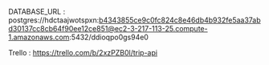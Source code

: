 DATABASE_URL : postgres://hdctaajwotspxn:b4343855ce9c0fc824c8e46db4b932fe5aa37abd30137cc8cb64f90ee12ce851@ec2-3-217-113-25.compute-1.amazonaws.com:5432/ddioqpo0gs94e0




Trello : https://trello.com/b/2xzPZB0l/trip-api
